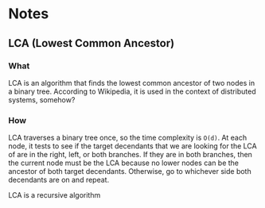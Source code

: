 # Notes

## LCA (Lowest Common Ancestor)

### What

LCA is an algorithm that finds the lowest common ancestor of two nodes in a binary tree. According to Wikipedia, it is used in the context of distributed systems, somehow?

### How

LCA traverses a binary tree once, so the time complexity is `O(d)`. At each node, it tests to see if the target decendants that we are looking for the LCA of are in the right, left, or both branches. If they are in both branches, then the current node must be the LCA because no lower nodes can be the ancestor of both target decendants. Otherwise, go to whichever side both decendants are on and repeat. 

LCA is a recursive algorithm
